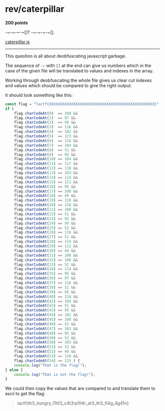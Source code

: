 # rev/caterpillar

**200 points**

-~-~-~-~[]? -~-~-~-~[].

[caterpillar.js](https://github.com/LeonGurin/LA-CTF-2023/blob/main/caterpillar/caterpillar.js)

___

This question is all about deobfuscating javascript garbage.

The sequence of `-~` with `[]` at the end can give us numbers which in the case of the given file will be translated to values and indexes in the array.

Working through deobfuscating the whole file gives us clear cut indexes and values which should be compared to give the right output.

It should look something like this:

```javascript
const flag = "lactf{XXXXXXXXXXXXXXXXXXXXXXXXXXXXXXXXXXXXXXXXXXXXXXXX}";
if (
    flag.charCodeAt(0)  == 108 && 
    flag.charCodeAt(1)  == 97 && 
    flag.charCodeAt(2)  == 99 && 
    flag.charCodeAt(3)  == 116 && 
    flag.charCodeAt(4)  == 102 && 
    flag.charCodeAt(5)  == 123 &&
    flag.charCodeAt(6)  == 116 && 
    flag.charCodeAt(7)  == 104 && 
    flag.charCodeAt(8)  == 51 && 
    flag.charCodeAt(9)  == 95 && 
    flag.charCodeAt(10) == 104 && 
    flag.charCodeAt(11) == 117 && 
    flag.charCodeAt(12) == 110 && 
    flag.charCodeAt(13) == 103 && 
    flag.charCodeAt(14) == 114 && 
    flag.charCodeAt(15) == 121 && 
    flag.charCodeAt(16) == 95 && 
    flag.charCodeAt(17) == 108 && 
    flag.charCodeAt(18) == 49 && 
    flag.charCodeAt(19) == 116 && 
    flag.charCodeAt(20) == 116 && 
    flag.charCodeAt(21) == 108 && 
    flag.charCodeAt(22) == 51 && 
    flag.charCodeAt(23) == 95 && 
    flag.charCodeAt(24) == 99 && 
    flag.charCodeAt(25) == 52 && 
    flag.charCodeAt(26) == 116 && 
    flag.charCodeAt(27) == 51 && 
    flag.charCodeAt(28) == 114 && 
    flag.charCodeAt(29) == 112 && 
    flag.charCodeAt(30) == 49 && 
    flag.charCodeAt(31) == 108 && 
    flag.charCodeAt(32) == 108 && 
    flag.charCodeAt(33) == 52 && 
    flag.charCodeAt(34) == 114 && 
    flag.charCodeAt(35) == 95 && 
    flag.charCodeAt(36) == 97 && 
    flag.charCodeAt(37) == 116 && 
    flag.charCodeAt(38) == 51 && 
    flag.charCodeAt(39) == 95 && 
    flag.charCodeAt(40) == 116 && 
    flag.charCodeAt(41) == 104 && 
    flag.charCodeAt(42) == 51 && 
    flag.charCodeAt(43) == 95 && 
    flag.charCodeAt(44) == 102 && 
    flag.charCodeAt(45) == 108 && 
    flag.charCodeAt(46) == 52 && 
    flag.charCodeAt(47) == 103 && 
    flag.charCodeAt(48) == 95 && 
    flag.charCodeAt(49) == 52 && 
    flag.charCodeAt(50) == 103 && 
    flag.charCodeAt(51) == 52 && 
    flag.charCodeAt(52) == 49 && 
    flag.charCodeAt(53) == 110 && 
    flag.charCodeAt(54) == 125 ) {
    console.log("That is the flag!");
} else {
    console.log("That is not the flag!");
}
```

We could then copy the values that are compared to and translate them to ascii to get the flag:

> lactf{th3_hungry_l1ttl3_c4t3rp1ll4r_at3_th3_fl4g_4g41n}


